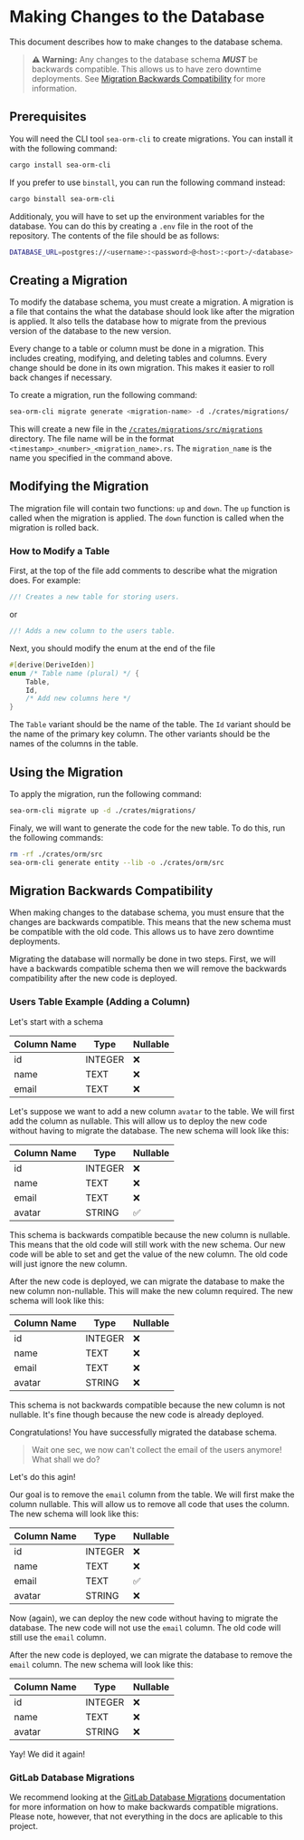 # Making Changes to the Database

This document describes how to make changes to the database schema.

> **⚠ Warning:**
> Any changes to the database schema ***MUST*** be backwards compatible. This allows us to have zero downtime deployments. See [Migration Backwards Compatibility](#migration-backwards-compatibility) for more information.

## Prerequisites

You will need the CLI tool `sea-orm-cli` to create migrations. You can install it with the following command:

```bash
cargo install sea-orm-cli
```

If you prefer to use `binstall`, you can run the following command instead:

```bash
cargo binstall sea-orm-cli
```

Additionaly, you will have to set up the environment variables for the database. You can do this by creating a `.env` file in the root of the repository. The contents of the file should be as follows:

```bash
DATABASE_URL=postgres://<username>:<password>@<host>:<port>/<database>
```

## Creating a Migration

To modify the database schema, you must create a migration. A migration is a file that contains the what the database should look like after the migration is applied. It also tells the database how to migrate from the previous version of the database to the new version.

Every change to a table or column must be done in a migration. This includes creating, modifying, and deleting tables and columns. Every change should be done in its own migration. This makes it easier to roll back changes if necessary.

To create a migration, run the following command:

```bash
sea-orm-cli migrate generate <migration-name> -d ./crates/migrations/
```

This will create a new file in the [`/crates/migrations/src/migrations`](/crates/migrations/src/migrations) directory. The file name will be in the format `<timestamp>_<number>_<migration_name>.rs`. The `migration_name` is the name you specified in the command above.

## Modifying the Migration

The migration file will contain two functions: `up` and `down`. The `up` function is called when the migration is applied. The `down` function is called when the migration is rolled back.

### How to Modify a Table

First, at the top of the file add comments to describe what the migration does. For example:

```rust
//! Creates a new table for storing users.
```

or 

```rust
//! Adds a new column to the users table.
```

Next, you should modify the enum at the end of the file

```rust
#[derive(DeriveIden)]
enum /* Table name (plural) */ {
    Table,
    Id,
    /* Add new columns here */
}
```

The `Table` variant should be the name of the table. The `Id` variant should be the name of the primary key column. The other variants should be the names of the columns in the table.

## Using the Migration

To apply the migration, run the following command:

```bash
sea-orm-cli migrate up -d ./crates/migrations/
```

Finaly, we will want to generate the code for the new table. To do this, run the following commands:

```bash
rm -rf ./crates/orm/src
sea-orm-cli generate entity --lib -o ./crates/orm/src
```

## Migration Backwards Compatibility

When making changes to the database schema, you must ensure that the changes are backwards compatible. This means that the new schema must be compatible with the old code. This allows us to have zero downtime deployments.

Migrating the database will normally be done in two steps. First, we will have a backwards compatible schema then we will remove the backwards compatibility after the new code is deployed.

### Users Table Example (Adding a Column)

Let's start with a schema

| Column Name | Type    | Nullable |
| ----------- | ------- | -------- |
| id          | INTEGER | ❌        |
| name        | TEXT    | ❌        |
| email       | TEXT    | ❌        |

Let's suppose we want to add a new column `avatar` to the table. We will first add the column as nullable. This will allow us to deploy the new code without having to migrate the database. The new schema will look like this:

| Column Name | Type    | Nullable |
| ----------- | ------- | -------- |
| id          | INTEGER | ❌        |
| name        | TEXT    | ❌        |
| email       | TEXT    | ❌        |
| avatar      | STRING  | ✅        |

This schema is backwards compatible because the new column is nullable. This means that the old code will still work with the new schema. Our new code will be able to set and get the value of the new column. The old code will just ignore the new column.

After the new code is deployed, we can migrate the database to make the new column non-nullable. This will make the new column required. The new schema will look like this:

| Column Name | Type    | Nullable |
| ----------- | ------- | -------- |
| id          | INTEGER | ❌        |
| name        | TEXT    | ❌        |
| email       | TEXT    | ❌        |
| avatar      | STRING  | ❌        |

This schema is not backwards compatible because the new column is not nullable. It's fine though because the new code is already deployed.

Congratulations! You have successfully migrated the database schema.

> Wait one sec, we now can't collect the email of the users anymore! What shall we do?

Let's do this agin!

Our goal is to remove the `email` column from the table. We will first make the column nullable. This will allow us to remove all code that uses the column. The new schema will look like this:

| Column Name | Type    | Nullable |
| ----------- | ------- | -------- |
| id          | INTEGER | ❌        |
| name        | TEXT    | ❌        |
| email       | TEXT    | ✅        |
| avatar      | STRING  | ❌        |

Now (again), we can deploy the new code without having to migrate the database. The new code will not use the `email` column. The old code will still use the `email` column.

After the new code is deployed, we can migrate the database to remove the `email` column. The new schema will look like this:

| Column Name | Type    | Nullable |
| ----------- | ------- | -------- |
| id          | INTEGER | ❌        |
| name        | TEXT    | ❌        |
| avatar      | STRING  | ❌        |

Yay! We did it again!

### GitLab Database Migrations

We recommend looking at the [GitLab Database Migrations](https://docs.gitlab.com/ee/development/database/) documentation for more information on how to make backwards compatible migrations. Please note, however, that not everything in the docs are aplicable to this project. 